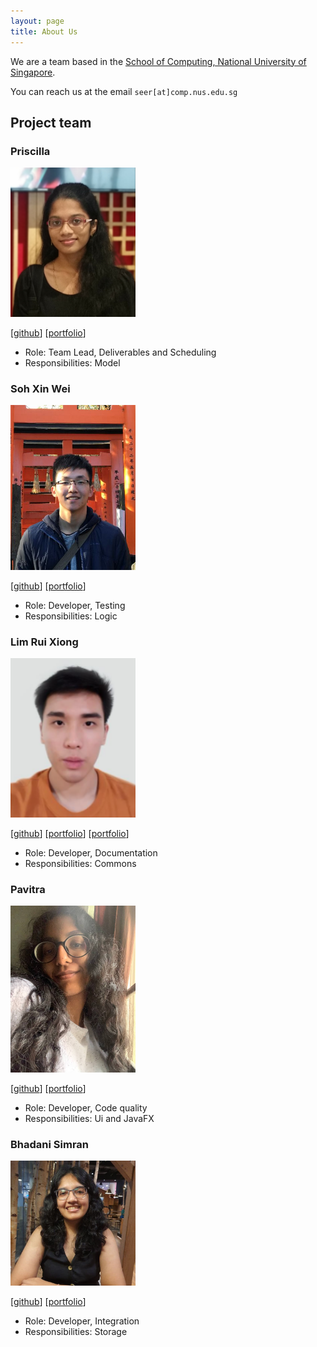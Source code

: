 ```yaml
---
layout: page
title: About Us
---
```


We are a team based in the [School of Computing, National University of Singapore](http://www.comp.nus.edu.sg).

You can reach us at the email `seer[at]comp.nus.edu.sg`

## Project team

### Priscilla

<img src="images/ppris.png" width="200px">

[[github](http://github.com/ppris)]
[[portfolio](team/ppris.md)]

* Role: Team Lead, Deliverables and Scheduling 
* Responsibilities: Model

### Soh Xin Wei

<img src="images/xiinweii98.png" width="200px">

[[github](http://github.com/xiinweii98)]
[[portfolio](team/xiinweii98.md)]

* Role: Developer, Testing
* Responsibilities: Logic

### Lim Rui Xiong

<img src="images/ruixiong2211.png" width="200px">

[[github](http://github.com/RuiXiong2211)] [[portfolio](team/RuiXiong2211)]
[[portfolio](team/ruixiong2211.md)]

* Role: Developer, Documentation
* Responsibilities: Commons

### Pavitra

<img src="images/pavz02.png" width="200px">

[[github](http://github.com/pavz02)]
[[portfolio](team/pavz02.md)]

* Role: Developer, Code quality
* Responsibilities: Ui and JavaFX

### Bhadani Simran

<img src="images/simran-bhadani3.png" width="200px">

[[github](http://github.com/simran-bhadani3)]
[[portfolio](team/simran-bhadani3.md)]

* Role: Developer, Integration
* Responsibilities: Storage
